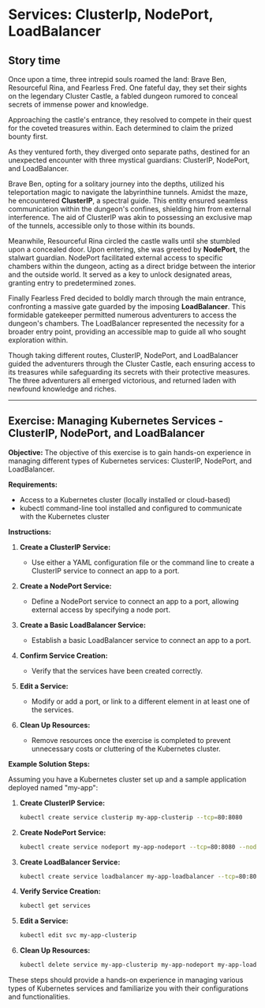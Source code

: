# Services: ClusterIp, NodePort, LoadBalancer

## Story time
Once upon a time, three intrepid souls roamed the land: Brave Ben, Resourceful Rina, and Fearless Fred. One fateful day, they set their sights on the legendary Cluster Castle, a fabled dungeon rumored to conceal secrets of immense power and knowledge.

Approaching the castle's entrance, they resolved to compete in their quest for the coveted treasures within. Each determined to claim the prized bounty first.

As they ventured forth, they diverged onto separate paths, destined for an unexpected encounter with three mystical guardians: ClusterIP, NodePort, and LoadBalancer.

Brave Ben, opting for a solitary journey into the depths, utilized his teleportation magic to navigate the labyrinthine tunnels. Amidst the maze, he encountered **ClusterIP**, a spectral guide. This entity ensured seamless communication within the dungeon's confines, shielding him from external interference. The aid of ClusterIP was akin to possessing an exclusive map of the tunnels, accessible only to those within its bounds.

Meanwhile, Resourceful Rina circled the castle walls until she stumbled upon a concealed door. Upon entering, she was greeted by **NodePort**, the stalwart guardian. NodePort facilitated external access to specific chambers within the dungeon, acting as a direct bridge between the interior and the outside world. It served as a key to unlock designated areas, granting entry to predetermined zones.

Finally Fearless Fred decided to boldly march through the main entrance, confronting a massive gate guarded by the imposing **LoadBalancer**. This formidable gatekeeper permitted numerous adventurers to access the dungeon's chambers. The LoadBalancer represented the necessity for a broader entry point, providing an accessible map to guide all who sought exploration within.

Though taking different routes, ClusterIP, NodePort, and LoadBalancer guided the adventurers through the Cluster Castle, each ensuring access to its treasures while safeguarding its secrets with their protective measures. The three adventurers all emerged victorious, and returned laden with newfound knowledge and riches.

---

## Exercise: Managing Kubernetes Services - ClusterIP, NodePort, and LoadBalancer

**Objective:**
The objective of this exercise is to gain hands-on experience in managing different types of Kubernetes services: ClusterIP, NodePort, and LoadBalancer.

**Requirements:**
- Access to a Kubernetes cluster (locally installed or cloud-based)
- kubectl command-line tool installed and configured to communicate with the Kubernetes cluster

**Instructions:**
1. **Create a ClusterIP Service:**
    - Use either a YAML configuration file or the command line to create a ClusterIP service to connect an app to a port.

2. **Create a NodePort Service:**
    - Define a NodePort service to connect an app to a port, allowing external access by specifying a node port.

3. **Create a Basic LoadBalancer Service:**
    - Establish a basic LoadBalancer service to connect an app to a port.

4. **Confirm Service Creation:**
    - Verify that the services have been created correctly.

5. **Edit a Service:**
    - Modify or add a port, or link to a different element in at least one of the services.

6. **Clean Up Resources:**
    - Remove resources once the exercise is completed to prevent unnecessary costs or cluttering of the Kubernetes cluster.

**Example Solution Steps:**

Assuming you have a Kubernetes cluster set up and a sample application deployed named "my-app":

1. **Create ClusterIP Service:**
   ```bash
   kubectl create service clusterip my-app-clusterip --tcp=80:8080
   ```

2. **Create NodePort Service:**
   ```bash
   kubectl create service nodeport my-app-nodeport --tcp=80:8080 --node-port=30000
   ```

3. **Create LoadBalancer Service:**
   ```bash
   kubectl create service loadbalancer my-app-loadbalancer --tcp=80:8080
   ```

4. **Verify Service Creation:**
   ```bash
   kubectl get services
   ```

5. **Edit a Service:**
   ```bash
   kubectl edit svc my-app-clusterip
   ```

6. **Clean Up Resources:**
   ```bash
   kubectl delete service my-app-clusterip my-app-nodeport my-app-loadbalancer
   ```

These steps should provide a hands-on experience in managing various types of Kubernetes services and familiarize you with their configurations and functionalities.

